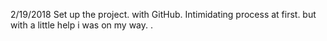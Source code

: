 2/19/2018
 Set up the project. with GitHub. Intimidating process at first. but with a little help i was on my way.
 .
